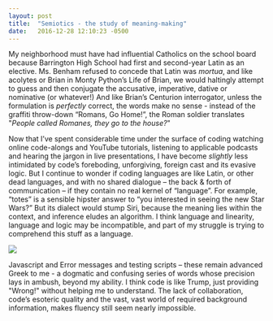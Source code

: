 ```yaml
---
layout: post
title:  "Semiotics - the study of meaning-making"
date:   2016-12-28 12:10:23 -0500
---
```



My neighborhood must have had influential Catholics on the school board because Barrington High School had first and second-year Latin as an elective.   Ms. Benham refused to concede that Latin was *mortua*, and like acolytes or Brian in Monty Python’s Life of Brian, we would haltingly attempt to guess and then conjugate the accusative, imperative, dative or nominative (or whatever!)  And like Brian’s Centurion interrogator, unless the formulation is *perfectly* correct, the words make no sense - instead of the graffiti throw-down “Romans, Go Home!”, the Roman soldier translates "*People called Romanes, they go to the house?*"


Now that I’ve spent considerable time under the surface of coding watching online code-alongs and YouTube tutorials, listening to applicable podcasts and hearing the jargon in live presentations, I have become *slightly* less intimidated by code’s foreboding, unforgiving, foreign cast and its evasive logic.  But I continue to wonder if coding languages are like Latin, or other dead languages, and with no shared dialogue – the back & forth of communication – if they contain no real kernel of “language”.   For example, “totes” is a sensible hipster answer to “you interested in seeing the new Star Wars?”  But its dialect would stump Siri, because the meaning lies within the context, and inference eludes an algorithm.  I think language and linearity, language and logic may be incompatible, and part of my struggle is trying to comprehend this stuff as a language.

   ![](http://i.imgur.com/Uveul9k.jpg)

Javascript and Error messages and testing scripts – these remain advanced Greek to me - a dogmatic and confusing series of words whose precision lays in ambush, beyond my ability.  I think code is like Trump, just providing "Wrong!" without helping me to understand.  The lack of collaboration, code’s esoteric quality and the vast, vast world of required background information, makes fluency still seem nearly impossible.

